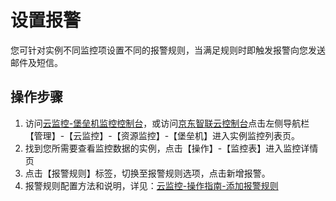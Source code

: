 # 设置报警
您可针对实例不同监控项设置不同的报警规则，当满足规则时即触发报警向您发送邮件及短信。

## 操作步骤
1. 访问[云监控-堡垒机监控控制台](https://cms-console.jdcloud.com/monitor/resource/auto/bastion)，或访问[京东智联云控制台](https://console.jdcloud.com/)点击左侧导航栏【管理】-【云监控】-【资源监控】-【堡垒机】进入实例监控列表页。
2. 找到您所需要查看监控数据的实例，点击【操作】-【监控表】进入监控详情页
3. 点击【报警规则】标签，切换至报警规则选项，点击新增报警。
4. 报警规则配置方法和说明，详见：[云监控-操作指南-添加报警规则](https://docs.jdcloud.com/cn/monitoring/add-rule)

